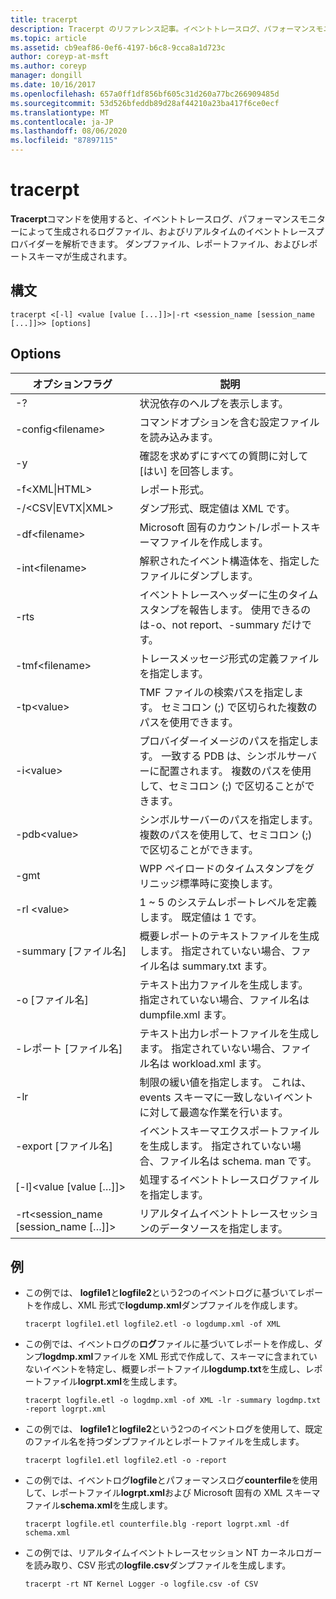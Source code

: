 ```yaml
---
title: tracerpt
description: Tracerpt のリファレンス記事。イベントトレースログ、パフォーマンスモニターによって生成されたログファイル、およびリアルタイムのイベントトレースプロバイダーを解析します。
ms.topic: article
ms.assetid: cb9eaf86-0ef6-4197-b6c8-9cca8a1d723c
author: coreyp-at-msft
ms.author: coreyp
manager: dongill
ms.date: 10/16/2017
ms.openlocfilehash: 657a0ff1df856bf605c31d260a77bc266909485d
ms.sourcegitcommit: 53d526bfeddb89d28af44210a23ba417f6ce0ecf
ms.translationtype: MT
ms.contentlocale: ja-JP
ms.lasthandoff: 08/06/2020
ms.locfileid: "87897115"
---
```

# <a name="tracerpt"></a>tracerpt

**Tracerpt**コマンドを使用すると、イベントトレースログ、パフォーマンスモニターによって生成されるログファイル、およびリアルタイムのイベントトレースプロバイダーを解析できます。 ダンプファイル、レポートファイル、およびレポートスキーマが生成されます。

## <a name="syntax"></a>構文

```
tracerpt <[-l] <value [value [...]]>|-rt <session_name [session_name [...]]>> [options]
```

## <a name="options"></a>Options

|              オプションフラグ               |                                                                    説明                                                                    |
|----------------------------------------|---------------------------------------------------------------------------------------------------------------------------------------------------|
|                   -?                   |                                                         状況依存のヘルプを表示します。                                                          |
|          -config\<filename>           |                                                 コマンドオプションを含む設定ファイルを読み込みます。                                                  |
|                   -y                   |                                                  確認を求めずにすべての質問に対して [はい] を回答します。                                                   |
|            -f\<XML\|HTML>             |                                                                  レポート形式。                                                                   |
|         -/\<CSV\|EVTX\|XML>          |                                                         ダンプ形式、既定値は XML です。                                                          |
|            -df\<filename>             |                                            Microsoft 固有のカウント/レポートスキーマファイルを作成します。                                            |
|            -int\<filename>            |                                            解釈されたイベント構造体を、指定したファイルにダンプします。                                            |
|                  -rts                  |                        イベントトレースヘッダーに生のタイムスタンプを報告します。 使用できるのは-o、not report、-summary だけです。                         |
|            -tmf\<filename>            |                                                  トレースメッセージ形式の定義ファイルを指定します。                                                  |
|              -tp\<value>              |                            TMF ファイルの検索パスを指定します。 セミコロン (;) で区切られた複数のパスを使用できます。                            |
|              -i\<value>               | プロバイダーイメージのパスを指定します。 一致する PDB は、シンボルサーバーに配置されます。 複数のパスを使用して、セミコロン (;) で区切ることができます。 |
|             -pdb\<value>              |                             シンボルサーバーのパスを指定します。 複数のパスを使用して、セミコロン (;) で区切ることができます。                             |
|                  -gmt                  |                                              WPP ペイロードのタイムスタンプをグリニッジ標準時に変換します。                                               |
|              -rl \<value>              |                                               1 ~ 5 のシステムレポートレベルを定義します。 既定値は 1 です。                                               |
|          -summary [ファイル名]           |                                  概要レポートのテキストファイルを生成します。 指定されていない場合、ファイル名は summary.txt ます。                                   |
|             -o [ファイル名]              |                                      テキスト出力ファイルを生成します。 指定されていない場合、ファイル名は dumpfile.xml ます。                                      |
|           -レポート [ファイル名]           |                                  テキスト出力レポートファイルを生成します。 指定されていない場合、ファイル名は workload.xml ます。                                   |
|                  -lr                   |                        制限の緩い値を指定します。 これは、events スキーマに一致しないイベントに対して最適な作業を行います。                         |
|           -export [ファイル名]           |                                  イベントスキーマエクスポートファイルを生成します。 指定されていない場合、ファイル名は schema. man です。                                   |
|       [-l]\<value [value […]]>        |                                                   処理するイベントトレースログファイルを指定します。                                                    |
| -rt\<session_name [session_name […]]> |                                                リアルタイムイベントトレースセッションのデータソースを指定します。                                                |

## <a name="examples"></a>例

- この例では、 **logfile1**と**logfile2**という2つのイベントログに基づいてレポートを作成し、XML 形式で**logdump.xml**ダンプファイルを作成します。
  ```
  tracerpt logfile1.etl logfile2.etl -o logdump.xml -of XML
  ```
- この例では、イベントログの**ログ**ファイルに基づいてレポートを作成し、ダンプ**logdmp.xml**ファイルを XML 形式で作成して、スキーマに含まれていないイベントを特定し、概要レポートファイル**logdump.txt**を生成し、レポートファイル**logrpt.xml**を生成します。
  ```
  tracerpt logfile.etl -o logdmp.xml -of XML -lr -summary logdmp.txt -report logrpt.xml
  ```
- この例では、 **logfile1**と**logfile2**という2つのイベントログを使用して、既定のファイル名を持つダンプファイルとレポートファイルを生成します。
  ```
  tracerpt logfile1.etl logfile2.etl -o -report
  ```
- この例では、イベントログ**logfile**とパフォーマンスログ**counterfile**を使用して、レポートファイル**logrpt.xml**および Microsoft 固有の XML スキーマファイル**schema.xml**を生成します。
  ```
  tracerpt logfile.etl counterfile.blg -report logrpt.xml -df schema.xml
  ```
- この例では、リアルタイムイベントトレースセッション NT カーネルロガーを読み取り、CSV 形式の**logfile.csv**ダンプファイルを生成します。
  ```
  tracerpt -rt NT Kernel Logger -o logfile.csv -of CSV
  ```
